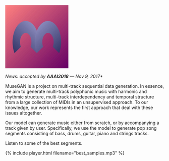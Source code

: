 
<img src="figs/logo.png" alt="logo" width="200" height="200" />

<p style="color:#222;"><em>News: accepted by <strong>AAAI2018</strong> &mdash; Nov 9, 2017*</em></p>

MuseGAN is a project on multi-track sequential data generation. In essence, we aim to generate multi-track polyphonic music with harmonic and rhythmic structure, multi-track interdependency and temporal structure from a large collection of MIDIs in an unsupervised approach. To our knowledge, our work represents the first approach that deal with these issues altogether.

Our model can generate music either from scratch, or by accompanying a track given by user. Specifically, we use the model to generate pop song segments consisting of bass, drums, guitar, piano and strings tracks.

Listen to some of the best segments.

{% include player.html filename="best_samples.mp3" %}
